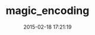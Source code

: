 ---
layout: post
title:  "magic_encoding"
repo:   "m-ryan/magic_encoding"
date:   2015-02-18 17:21:19
gemurl: http://github.com/m-ryan/magic_encoding
---